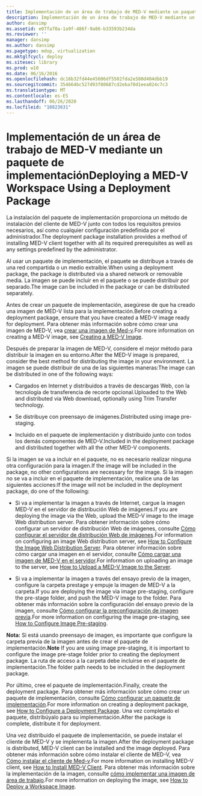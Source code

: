 ```yaml
---
title: Implementación de un área de trabajo de MED-V mediante un paquete de implementación
description: Implementación de un área de trabajo de MED-V mediante un paquete de implementación
author: dansimp
ms.assetid: e07fa70a-1a9f-486f-9a86-b33593b234da
ms.reviewer: ''
manager: dansimp
ms.author: dansimp
ms.pagetype: mdop, virtualization
ms.mktglfcycl: deploy
ms.sitesec: library
ms.prod: w10
ms.date: 06/16/2016
ms.openlocfilehash: dc16b32fd44e45606df5502fda2e580d404dbb19
ms.sourcegitcommit: 354664bc527d93f80687cd2eba70d1eea024c7c3
ms.translationtype: MT
ms.contentlocale: es-ES
ms.lasthandoff: 06/26/2020
ms.locfileid: "10823631"
---
```

# <span data-ttu-id="fa761-103">Implementación de un área de trabajo de MED-V mediante un paquete de implementación</span><span class="sxs-lookup"><span data-stu-id="fa761-103">Deploying a MED-V Workspace Using a Deployment Package</span></span>


<span data-ttu-id="fa761-104">La instalación del paquete de implementación proporciona un método de instalación del cliente de MED-V junto con todos los requisitos previos necesarios, así como cualquier configuración predefinida por el administrador.</span><span class="sxs-lookup"><span data-stu-id="fa761-104">The deployment package installation provides a method of installing MED-V client together with all its required prerequisites as well as any settings predefined by the administrator.</span></span>

<span data-ttu-id="fa761-105">Al usar un paquete de implementación, el paquete se distribuye a través de una red compartida o un medio extraíble.</span><span class="sxs-lookup"><span data-stu-id="fa761-105">When using a deployment package, the package is distributed via a shared network or removable media.</span></span> <span data-ttu-id="fa761-106">La imagen se puede incluir en el paquete o se puede distribuir por separado.</span><span class="sxs-lookup"><span data-stu-id="fa761-106">The image can be included in the package or can be distributed separately.</span></span>

<span data-ttu-id="fa761-107">Antes de crear un paquete de implementación, asegúrese de que ha creado una imagen de MED-V lista para la implementación.</span><span class="sxs-lookup"><span data-stu-id="fa761-107">Before creating a deployment package, ensure that you have created a MED-V image ready for deployment.</span></span> <span data-ttu-id="fa761-108">Para obtener más información sobre cómo crear una imagen de MED-V, vea [crear una imagen de Med-v](creating-a-med-v-image.md).</span><span class="sxs-lookup"><span data-stu-id="fa761-108">For more information on creating a MED-V image, see [Creating a MED-V Image](creating-a-med-v-image.md).</span></span>

<span data-ttu-id="fa761-109">Después de preparar la imagen de MED-V, considere el mejor método para distribuir la imagen en su entorno.</span><span class="sxs-lookup"><span data-stu-id="fa761-109">After the MED-V image is prepared, consider the best method for distributing the image in your environment.</span></span> <span data-ttu-id="fa761-110">La imagen se puede distribuir de una de las siguientes maneras:</span><span class="sxs-lookup"><span data-stu-id="fa761-110">The image can be distributed in one of the following ways:</span></span>

-   <span data-ttu-id="fa761-111">Cargados en Internet y distribuidos a través de descargas Web, con la tecnología de transferencia de recorte opcional.</span><span class="sxs-lookup"><span data-stu-id="fa761-111">Uploaded to the Web and distributed via Web download, optionally using Trim Transfer technology.</span></span>

-   <span data-ttu-id="fa761-112">Se distribuye con preensayo de imágenes.</span><span class="sxs-lookup"><span data-stu-id="fa761-112">Distributed using image pre-staging.</span></span>

-   <span data-ttu-id="fa761-113">Incluido en el paquete de implementación y distribuido junto con todos los demás componentes de MED-V.</span><span class="sxs-lookup"><span data-stu-id="fa761-113">Included in the deployment package and distributed together with all the other MED-V components.</span></span>

<span data-ttu-id="fa761-114">Si la imagen se va a incluir en el paquete, no es necesario realizar ninguna otra configuración para la imagen.</span><span class="sxs-lookup"><span data-stu-id="fa761-114">If the image will be included in the package, no other configurations are necessary for the image.</span></span> <span data-ttu-id="fa761-115">Si la imagen no se va a incluir en el paquete de implementación, realice una de las siguientes acciones:</span><span class="sxs-lookup"><span data-stu-id="fa761-115">If the image will not be included in the deployment package, do one of the following:</span></span>

-   <span data-ttu-id="fa761-116">Si va a implementar la imagen a través de Internet, cargue la imagen MED-V en el servidor de distribución Web de imágenes.</span><span class="sxs-lookup"><span data-stu-id="fa761-116">If you are deploying the image via the Web, upload the MED-V image to the image Web distribution server.</span></span> <span data-ttu-id="fa761-117">Para obtener información sobre cómo configurar un servidor de distribución Web de imágenes, consulte [Cómo configurar el servidor de distribución Web de imágenes](how-to-configure-the-image-web-distribution-server.md).</span><span class="sxs-lookup"><span data-stu-id="fa761-117">For information on configuring an image Web distribution server, see [How to Configure the Image Web Distribution Server](how-to-configure-the-image-web-distribution-server.md).</span></span> <span data-ttu-id="fa761-118">Para obtener información sobre cómo cargar una imagen en el servidor, consulte [Cómo cargar una imagen de MED-V en el servidor](how-to-upload-a-med-v-image-to-the-server.md).</span><span class="sxs-lookup"><span data-stu-id="fa761-118">For information on uploading an image to the server, see [How to Upload a MED-V Image to the Server](how-to-upload-a-med-v-image-to-the-server.md).</span></span>

-   <span data-ttu-id="fa761-119">Si va a implementar la imagen a través del ensayo previo de la imagen, configure la carpeta prestage y empuje la imagen de MED-V a la carpeta.</span><span class="sxs-lookup"><span data-stu-id="fa761-119">If you are deploying the image via image pre-staging, configure the pre-stage folder, and push the MED-V image to the folder.</span></span> <span data-ttu-id="fa761-120">Para obtener más información sobre la configuración del ensayo previo de la imagen, consulte [Cómo configurar la preconfiguración de imagen previa](how-to-configure-image-pre-staging.md).</span><span class="sxs-lookup"><span data-stu-id="fa761-120">For more information on configuring the image pre-staging, see [How to Configure Image Pre-staging](how-to-configure-image-pre-staging.md).</span></span>

<span data-ttu-id="fa761-121">**Nota:**  Si está usando preensayo de imagen, es importante que configure la carpeta previa de la imagen antes de crear el paquete de implementación.</span><span class="sxs-lookup"><span data-stu-id="fa761-121">**Note** If you are using image pre-staging, it is important to configure the image pre-stage folder prior to creating the deployment package.</span></span> <span data-ttu-id="fa761-122">La ruta de acceso a la carpeta debe incluirse en el paquete de implementación.</span><span class="sxs-lookup"><span data-stu-id="fa761-122">The folder path needs to be included in the deployment package.</span></span>

 

<span data-ttu-id="fa761-123">Por último, cree el paquete de implementación.</span><span class="sxs-lookup"><span data-stu-id="fa761-123">Finally, create the deployment package.</span></span> <span data-ttu-id="fa761-124">Para obtener más información sobre cómo crear un paquete de implementación, consulte [Cómo configurar un paquete de implementación](how-to-configure-a-deployment-package.md).</span><span class="sxs-lookup"><span data-stu-id="fa761-124">For more information on creating a deployment package, see [How to Configure a Deployment Package](how-to-configure-a-deployment-package.md).</span></span> <span data-ttu-id="fa761-125">Una vez completado el paquete, distribúyalo para su implementación.</span><span class="sxs-lookup"><span data-stu-id="fa761-125">After the package is complete, distribute it for deployment.</span></span>

<span data-ttu-id="fa761-126">Una vez distribuido el paquete de implementación, se puede instalar el cliente de MED-V y se implementa la imagen.</span><span class="sxs-lookup"><span data-stu-id="fa761-126">After the deployment package is distributed, MED-V client can be installed and the image deployed.</span></span> <span data-ttu-id="fa761-127">Para obtener más información sobre cómo instalar el cliente de MED-V, vea [Cómo instalar el cliente de Med-v](how-to-install-med-v-clientdeployment-package.md).</span><span class="sxs-lookup"><span data-stu-id="fa761-127">For more information on installing MED-V client, see [How to Install MED-V Client](how-to-install-med-v-clientdeployment-package.md).</span></span> <span data-ttu-id="fa761-128">Para obtener más información sobre la implementación de la imagen, consulte [cómo implementar una imagen de área de trabajo](how-to-deploy-a-workspace-imagedeployment-package.md).</span><span class="sxs-lookup"><span data-stu-id="fa761-128">For more information on deploying the image, see [How to Deploy a Workspace Image](how-to-deploy-a-workspace-imagedeployment-package.md).</span></span>

 

 





